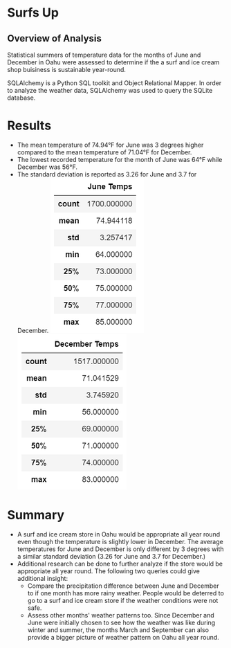 # Surfs Up
## Overview of Analysis
Statistical summers of temperature data for the months of June and December in Oahu were assessed to determine if the a surf and ice cream shop buisiness is sustainable year-round.  

SQLAlchemy is a Python SQL toolkit and Object Relational Mapper. In order to analyze the weather data, SQLAlchemy was used to query the SQLite database. 

# Results
- The mean temperature of 74.94°F for June was 3 degrees higher compared to the mean temperature of 71.04°F for December.
- The lowest recorded temperature for the month of June was 64°F while December was 56°F.
- The standard deviation is reported as 3.26 for June and 3.7 for December.
![June Temps](./Resources/june_temps.png)
![December Temps](./Resources/december_temps.png)

# Summary
- A surf and ice cream store in Oahu would be appropriate all year round even though the temperature is slightly lower in December.  The average temperatures for June and December is only different by 3 degrees with a similar standard deviation (3.26 for June and 3.7 for December.)
- Additional research can be done to further analyze if the store would be appropriate all year round. The following two queries could give additional insight:
    - Compare the precipitation difference between June and December to if one month has more rainy weather. People would be deterred to go to a surf and ice cream store if the weather conditions were not safe.
    - Assess other months' weather patterns too.  Since December and June were initially chosen to see how the weather was like during winter and summer, the months March and September can also provide a bigger picture of weather pattern on Oahu all year round.